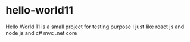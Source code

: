 # hello-world11
Hello World 11 is a small project for testing purpose 
I just like react js and node js and c# mvc .net core 
